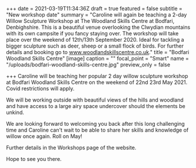 +++
date = 2021-03-19T11:34:36Z
draft = true
featured = false
subtitle = "New workshop date"
summary = "Caroline will again be teaching a 2-day Willow Sculpture Workshop at The Woodland Skills Centre at Bodfari, Denbighshire.  This is a beautiful venue overlooking the Clwydian mountains with its own campsite if you fancy staying over.  The workshop will take place over the weekend of 12th/13th September 2020. Ideal for tackling a bigger sculpture such as deer, sheep or a small flock of birds. For further details and booking go to www.woodlandskillscentre.co.uk."
title = "Bodfari Woodland Skills Centre"
[image]
caption = ""
focal_point = "Smart"
name = "/uploads/bodfari-woodland-skills-centre.jpg"
preview_only = false

+++
Caroline will be teaching her popular 2 day willow sculpture workshop at Bodfari Woodland Skills Centre on the weekend of 22nd 23rd May 2021. Covid restrictions will apply.

We will be working outside with beautiful views of the hills and woodland and have access to a large airy space undercover should the elements be unkind.

We are looking forward to welcoming you back after this long challenging time and Caroline can't wait to be able to share her skills and knowledge of willow once again. Roll on May!

Further details in the Workshops page of the website.

Hope to see you there.